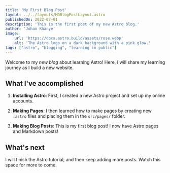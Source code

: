 ```yaml
---
title: 'My First Blog Post'
layout: ../../layouts/MDBlogPostLayout.astro
publishedOn: 2022-07-01
description: 'This is the first post of my new Astro blog.'
author: 'Johan Khanye'
image:
    url: 'https://docs.astro.build/assets/rose.webp'
    alt: 'The Astro logo on a dark background with a pink glow.'
tags: ["astro", "blogging", "learning in public"]
---
```

Welcome to my _new blog_ about learning Astro! Here, I will share my learning journey as I build a new website.

## What I've accomplished

1. **Installing Astro**: First, I created a new Astro project and set up my online accounts.

2. **Making Pages**: I then learned how to make pages by creating new `.astro` files and placing them in the `src/pages/` folder.

3. **Making Blog Posts**: This is my first blog post! I now have Astro pages and Markdown posts!


## What's next

I will finish the Astro tutorial, and then keep adding more posts. Watch this space for more to come.